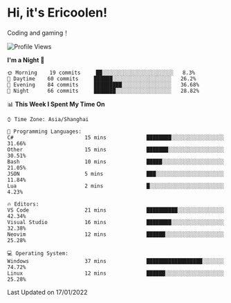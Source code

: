 # Hi, it's Ericoolen!
Coding and gaming！

<!--START_SECTION:waka-->
![Profile Views](http://img.shields.io/badge/Profile%20Views-0-blue)

**I'm a Night 🦉** 

```text
🌞 Morning    19 commits     ██░░░░░░░░░░░░░░░░░░░░░░░   8.3% 
🌆 Daytime    60 commits     ██████░░░░░░░░░░░░░░░░░░░   26.2% 
🌃 Evening    84 commits     █████████░░░░░░░░░░░░░░░░   36.68% 
🌙 Night      66 commits     ███████░░░░░░░░░░░░░░░░░░   28.82%

```


📊 **This Week I Spent My Time On** 

```text
⌚︎ Time Zone: Asia/Shanghai

💬 Programming Languages: 
C#                       15 mins             ████████░░░░░░░░░░░░░░░░░   31.66% 
Other                    15 mins             ███████░░░░░░░░░░░░░░░░░░   30.51% 
Bash                     10 mins             █████░░░░░░░░░░░░░░░░░░░░   21.05% 
JSON                     5 mins              ███░░░░░░░░░░░░░░░░░░░░░░   11.84% 
Lua                      2 mins              █░░░░░░░░░░░░░░░░░░░░░░░░   4.23%

🔥 Editors: 
VS Code                  21 mins             ██████████░░░░░░░░░░░░░░░   42.34% 
Visual Studio            16 mins             ████████░░░░░░░░░░░░░░░░░   32.38% 
Neovim                   12 mins             ██████░░░░░░░░░░░░░░░░░░░   25.28%

💻 Operating System: 
Windows                  37 mins             ██████████████████░░░░░░░   74.72% 
Linux                    12 mins             ██████░░░░░░░░░░░░░░░░░░░   25.28%

```


 Last Updated on 17/01/2022
<!--END_SECTION:waka-->

